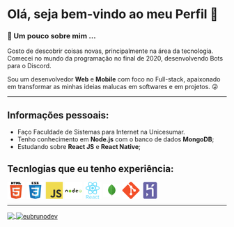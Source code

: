 # Olá, seja bem-vindo ao meu Perfil 👋

### 👦 Um pouco sobre mim ...
Gosto de descobrir coisas novas, principalmente na área da tecnologia. Comecei no mundo da programação no final de 2020, desenvolvendo Bots para o Discord.

Sou um desenvolvedor **Web** e **Mobile** com foco no Full-stack, apaixonado em transformar as minhas ideias malucas em softwares e em projetos. 😜

<hr />

## Informações pessoais:

- Faço Faculdade de Sistemas para Internet na Unicesumar.
- Tenho conhecimento em **Node.js** com o banco de dados **MongoDB**;
- Estudando sobre **React JS** e **React Native**;
  
## Tecnlogias que eu tenho experiência:

<p align="left">
<img align="center" src="https://raw.githubusercontent.com/devicons/devicon/master/icons/html5/html5-original-wordmark.svg" title="html" alt="html5" width="40" height="40"/> 
<img align="center" src="https://raw.githubusercontent.com/devicons/devicon/master/icons/css3/css3-original-wordmark.svg" title="css" alt="css3" width="40" height="40"/> 
<img align="center" src="https://raw.githubusercontent.com/devicons/devicon/master/icons/javascript/javascript-original.svg" title="JavaScript" alt="javascript" width="40" height="40"/> 
<img align="center" src="https://raw.githubusercontent.com/devicons/devicon/master/icons/nodejs/nodejs-original-wordmark.svg" alt="nodejs" width="40" height="40" title="Node JS"/>
<img align="center" src="https://raw.githubusercontent.com/devicons/devicon/master/icons/react/react-original-wordmark.svg" alt="react" width="40" height="40" title="React"/>
<img align="center" title="MongoDB" alt="MongoDB" height="30" width="40" src="https://raw.githubusercontent.com/devicons/devicon/v2.15.1/icons/mongodb/mongodb-original.svg"> 
<img align="center" src="https://raw.githubusercontent.com/devicons/devicon/master/icons/git/git-original.svg" title="Git" alt="git" width="40" height="40"/> 
<img align="center" src="https://raw.githubusercontent.com/devicons/devicon/master/icons/heroku/heroku-plain.svg" title="Heroku" alt="heroku" width="40" height="40" />
</p>

<hr />

<p>
<a href="https://github.com/eubrunodev">
  <img align="center" src="https://github-readme-stats.vercel.app/api/top-langs/?username=eubrunodev&theme=gotham" />
</a>
<a href="https://github.com/gabrieldiasss">
 <img align="center" src="https://github-readme-stats.vercel.app/api?username=eubrunodev&show_icons=true&theme=gotham" alt="eubrunodev" />
</a>
</p>
